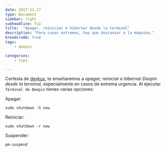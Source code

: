 ```yaml
---
date: 2017-11-17
type: Document
sidebar: right
subheadline: Tip
title:  "Apagar, reiniciar e hibernar desde la terminal"
description: "Para casos extremos, hay que descansar a la máquina."
breadcrumb: true
tags:
    - deepin

categories:
    - tips

---
```

Cortesía de [deykus](http://softwaredykus.blogspot.pe/2013/01/apagar-reiniciar-suspender-y-hibernar.html), te enseñaremos a *apagar, reiniciar e hibernar Deepin desde la terminal*, especialmente en casos de extrema urgencia. Al ejecutar `Terminal de Deepin` tienes varias opciones:
<!--more-->

Apagar:

~~~
sudo shutdown -h now
~~~

Reiniciar:

~~~
sudo shutdown -r now
~~~

Suspender:

~~~
pm-suspend
~~~




